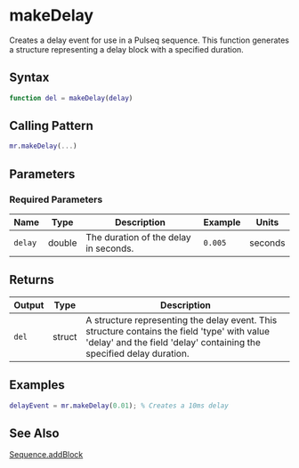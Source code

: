 # makeDelay

Creates a delay event for use in a Pulseq sequence.  This function generates a structure representing a delay block with a specified duration.

## Syntax

```matlab
function del = makeDelay(delay)
```

## Calling Pattern

```matlab
mr.makeDelay(...)
```

## Parameters

### Required Parameters

| Name | Type | Description | Example | Units |
|------|------|-------------|---------|-------|
| `delay` | double | The duration of the delay in seconds. | `0.005` | seconds |

## Returns

| Output | Type | Description |
|--------|------|-------------|
| `del` | struct | A structure representing the delay event.  This structure contains the field 'type' with value 'delay' and the field 'delay' containing the specified delay duration. |

## Examples

```matlab
delayEvent = mr.makeDelay(0.01); % Creates a 10ms delay
```

## See Also

[Sequence.addBlock](addBlock.md)
